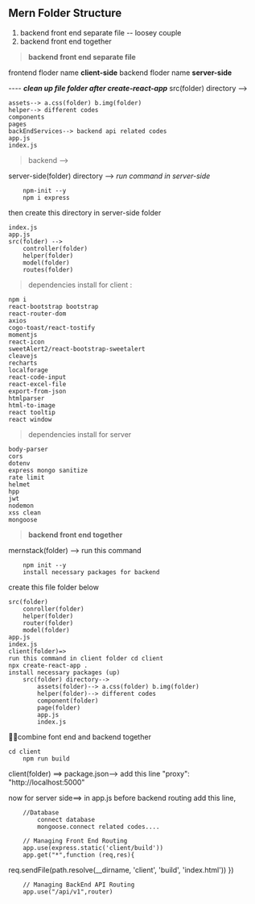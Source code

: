 ## Mern Folder Structure

1.  backend front end separate file -- loosey couple
2.  backend front end together

> **backend front end separate file**

frontend floder name **client-side**
backend floder name **server-side**

---- **_clean up file folder after create-react-app_**
src(folder) directory -->

    assets--> a.css(folder) b.img(folder)
    helper--> different codes
    components
    pages
    backEndServices--> backend api related codes
    app.js
    index.js

> backend -->

server-side(folder) directory -->
_run command in server-side_

```
	npm-init --y
	npm i express
```

then create this directory in server-side folder

    index.js
    app.js
    src(folder) -->
    	controller(folder)
    	helper(folder)
    	model(folder)
    	routes(folder)

> dependencies install for client :

```
npm i
react-bootstrap bootstrap
react-router-dom
axios
cogo-toast/react-tostify
momentjs
react-icon
sweetAlert2/react-bootstrap-sweetalert
cleavejs
recharts
localforage
react-code-input
react-excel-file
export-from-json
htmlparser
html-to-image
react tooltip
react window
```

> dependencies install for server

```
body-parser
cors
dotenv
express mongo sanitize
rate limit
helmet
hpp
jwt
nodemon
xss clean
mongoose
```

> **backend front end together**

mernstack(folder) -->
run this command

```
	npm init --y
	install necessary packages for backend
```

create this file folder below

    src(folder)
    	conroller(folder)
    	helper(folder)
    	router(folder)
    	model(folder)
    app.js
    index.js
    client(folder)=>
    run this command in client folder cd client
    npx create-react-app .
    install necessary packages (up)
    	src(folder) directory-->
    		assets(folder)--> a.css(folder) b.img(folder)
    		helper(folder)--> different codes
    		component(folder)
    		page(folder)
    		app.js
    		index.js

🌟🌟combine font end and backend together

```
cd client
	npm run build
```

client(folder) ==> package.json--> add this line
"proxy": "http://localhost:5000"

now for server side==>
in app.js before backend routing add this line,

    	//Database
    		connect database
    		mongoose.connect related codes....

    	// Managing Front End Routing
    	app.use(express.static('client/build'))
    	app.get("*",function (req,res){

req.sendFile(path.resolve(\_\_dirname, 'client', 'build', 'index.html'))
})

    	// Managing BackEnd API Routing
    	app.use("/api/v1",router)
